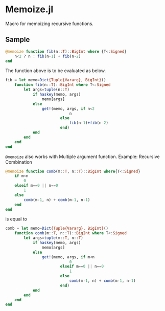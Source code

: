 # Memoize.jl
Macro for memoizing recursive functions.

## Sample
```julia
@memoize function fib(n::T)::BigInt where {T<:Signed}
    n<2 ? n : fib(n-1) + fib(n-2)
end
```
The function above is to be evaluated as below.
```julia
fib = let memo=Dict{Tuple{Vararg}, BigInt}()
    function fib(n::T)::BigInt where T<:Signed
        let args=tuple(n::T)
            if haskey(memo, args)
                memo[args]
            else
                get!(memo, args, if n<2
                            n
                        else
                            fib(n-1)+fib(n-2)
                        end)
            end
        end
    end
end
```
`@memoize` also works with Multiple argument function.
Example: Recursive Combination
```julia
@memoize function comb(m::T, n::T)::BigInt where{T<:Signed}
    if m<n
        0
    elseif m==0 || n==0
        1
    else
        comb(m-1, n) + comb(m-1, n-1)
    end
end
```
is equal to
```julia
comb = let memo=Dict{Tuple{Vararg}, BigInt}()
    function comb(m::T, n::T)::BigInt where T<:Signed
        let args=tuple(m::T, n::T)
            if haskey(memo, args)
                memo[args]
            else
                get!(memo, args, if m<n
                            0
                        elseif m==0 || n==0
                            1
                        else
                            comb(m-1, n) + comb(m-1, n-1)
                        end)
            end
        end
    end
end
```
